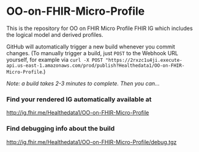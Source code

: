 # OO-on-FHIR-Micro-Profile
This is the repository for OO on FHIR Micro Profile FHIR IG which includes the logical model and derived profiles.

GitHub will automatically trigger a new build whenever you commit changes. (To manually trigger a build, just `POST` to the Webhook URL yourself, for example via `curl -X POST "https://2rxzc1u4ji.execute-api.us-east-1.amazonaws.com/prod/publish?Healthedata1/OO-on-FHIR-Micro-Profile`.)

*Note: a build takes 2-3 minutes to complete. Then you can...*

### Find your rendered IG automatically available at

http://ig.fhir.me/Healthedata1/OO-on-FHIR-Micro-Profile

### Find debugging info about the build

http://ig.fhir.me/Healthedata1/OO-on-FHIR-Micro-Profile/debug.tgz
